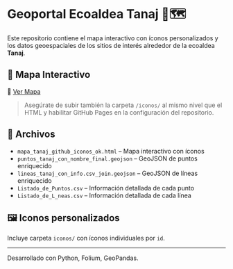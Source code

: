 # Geoportal Ecoaldea Tanaj 🌱🗺️

Este repositorio contiene el mapa interactivo con íconos personalizados y los datos geoespaciales de los sitios de interés alrededor de la ecoaldea **Tanaj**.

## 🔗 Mapa Interactivo

📍 [Ver Mapa](https://fonatur-cs.github.io/Ecoaldea-Tanaj/)

> Asegúrate de subir también la carpeta `/iconos/` al mismo nivel que el HTML y habilitar GitHub Pages en la configuración del repositorio.

## 📂 Archivos

- `mapa_tanaj_github_iconos_ok.html` – Mapa interactivo con íconos
- `puntos_tanaj_con_nombre_final.geojson` – GeoJSON de puntos enriquecido
- `lineas_tanaj_con_info.csv_join.geojson` – GeoJSON de líneas enriquecido
- `Listado_de_Puntos.csv` – Información detallada de cada punto
- `Listado_de_L_neas.csv` – Información detallada de cada línea

## 🖼️ Iconos personalizados

Incluye carpeta `iconos/` con íconos individuales por `id`.

---
Desarrollado con Python, Folium, GeoPandas.
